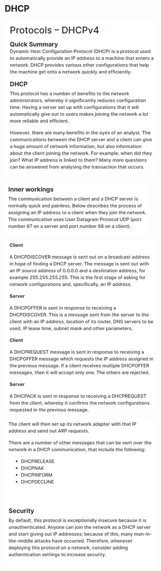 # DHCP

![](<../../.gitbook/assets/image (27).png>)

![](<../../.gitbook/assets/image (6).png>)

![](<../../.gitbook/assets/image (10).png>)

![](<../../.gitbook/assets/image (40).png>)
